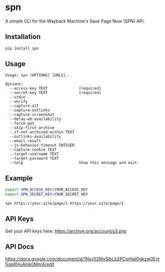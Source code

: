 # spn

A simple CLI for the Wayback Machine's Save Page Now (SPN) API.

## Installation
```bash
pip install spn
```

## Usage
```
Usage: spn [OPTIONS] [URLS]...

Options:
  --access-key TEXT              [required]
  --secret-key TEXT              [required]
  --stdin
  --verify
  --capture-all
  --capture-outlinks
  --capture-screenshot
  --delay-wb-availability
  --force-get
  --skip-first-archive
  --if-not-archived-within TEXT
  --outlinks-availability
  --email-result
  --js-behavior-timeout INTEGER
  --capture-cookie TEXT
  --target-username TEXT
  --target-password TEXT
  --help                         Show this message and exit.
```

## Example
```bash
export SPN_ACCESS_KEY=YOUR_ACCESS_KEY
export SPN_SECRET_KEY=YOUR_SECRET_KEY

spn https://your.site/page/1 https://your.site/page/2
```

## API Keys
Get your API keys here: https://archive.org/account/s3.php

## API Docs
https://docs.google.com/document/d/1Nsv52MvSjbLb2PCpHlat0gkzw0EvtSgpKHu4mk0MnrA/edit
